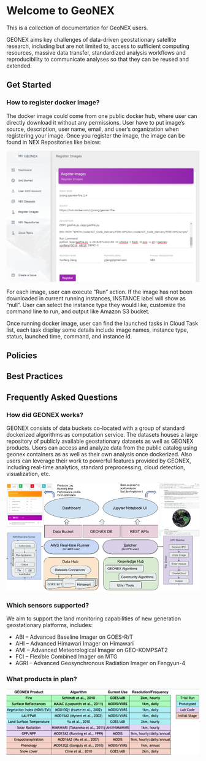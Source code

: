 # Welcome to GeoNEX

This is a collection of documentation for GeoNEX users.

GEONEX aims key challenges of data-driven geostationary satellite research, including but are not limited to, access to sufficient computing resources, massive data transfer, standardized analysis workflows and reproducibility to communicate analyses so that they can be reused and extended. 

## Get Started 

### How to register docker image?

The docker image could come from one public docker hub, where user can directly download it without any permissions. User have to put image’s source, description, user name, email, and user’s organization  when registering your image. Once you register the image, the image can be found in NEX Repositories like below:

![img](assets/wf2B6e195WerE4RuvEPfzy050_mgncjL_NUHyRlSN3ouTU8RUUygPDyWVHurnrcPX958M_t-rXmSfjfhUvk_lUe4hhtXVh4Lbd5yY1HgVW7SJnpSs40PQ2wrLQH-0M6PJc8a_oNl.png)

For each image, user can execute “Run” action. If the image has not been downloaded in current running instances, INSTANCE label will show as “null”. User can select the instance type they would like, customize the command line to run, and output like Amazon S3 bucket.

Once running docker image, user can find the launched tasks in Cloud Task list, each task display some details include image names, instance type, status, launched time, command, and instance id.


## Policies



## Best Practices



## Frequently Asked Questions

### How did GEONEX works?

GEONEX consists of  data buckets co-located with a group of standard dockerized algorithms as computation service. The datasets houses a large repository of publicly available geostationary datasets as well as GEONEX products. Users can access and analyze data from the public catalog using geonex containers as  as well as their own analysis once dockerized. Also users can leverage their work to powerful features provided by GEONEX, including real-time analytics, standard preprocessing, cloud detection, visualization, etc.

![img](assets/SQjI7uLt9hwsgXLunhK680jIV7ZdQS4a5jvMGwHoM4HjYi_EvIhRxYUn1LF0Pznt7UwF3aXNR8I1IxWvPtyfV25eHrbbgR8B6dpwdgAeB__Li4rmrA1fHkkKdvXcMnFs5ju0kt0C.png)

### Which sensors supported?

We aim to support the land monitoring capabilities of new generation geostationary platforms, includes:

- ABI – Advanced Baseline Imager on GOES-R/T
- AHI – Advanced Himawari Imager on Himawari
- AMI – Advanced Meteorological Imager on GEO-KOMPSAT2
- FCI – Flexible Combined Imager on MTG
- AGRI – Advanced Geosynchronous Radiation Imager on Fengyun-4



### What products in plan?

![img](assets/7umXZp45CK0kajTM6yTGV2B7dZ3AgLvmyslhCaEI1-xz0ialvoAxI40TE380paz5b6EbDMZw9hvherBo-Sk9vlz9FNyI2VeFkkn-DIRVyhWYcNKxb29O4kAC9-c29giRayFk62dS.png)



